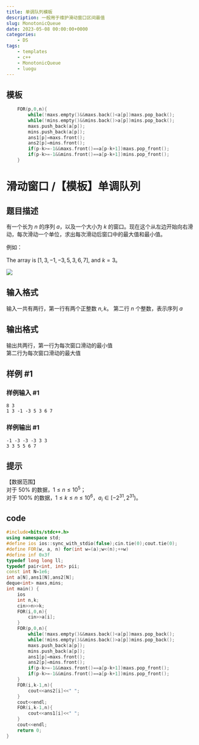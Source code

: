 ```yaml
---
title: 单调队列模板
description: 一般用于维护滑动窗口区间最值
slug: MonotonicQueue
date: 2023-05-08 00:00:00+0000
categories:
    - DS
tags:
    - templates
    - c++
    - MonotonicQueue
    - luogu
---
```

## 模板
```cpp
    FOR(p,0,n){
        while(!maxs.empty()&&maxs.back()<a[p])maxs.pop_back();
        while(!mins.empty()&&mins.back()>a[p])mins.pop_back();
        maxs.push_back(a[p]);
        mins.push_back(a[p]);
        ans1[p]=maxs.front();
        ans2[p]=mins.front();
        if(p-k>=-1&&maxs.front()==a[p-k+1])maxs.pop_front();
        if(p-k>=-1&&mins.front()==a[p-k+1])mins.pop_front();
    }
```

# 滑动窗口 /【模板】单调队列

## 题目描述

有一个长为 $n$ 的序列 $a$，以及一个大小为 $k$ 的窗口。现在这个从左边开始向右滑动，每次滑动一个单位，求出每次滑动后窗口中的最大值和最小值。

例如：

The array is $[1,3,-1,-3,5,3,6,7]$, and $k = 3$。

![](https://cdn.luogu.com.cn/upload/pic/688.png)

## 输入格式

输入一共有两行，第一行有两个正整数 $n,k$。
第二行 $n$ 个整数，表示序列 $a$

## 输出格式

输出共两行，第一行为每次窗口滑动的最小值   
第二行为每次窗口滑动的最大值

## 样例 #1

### 样例输入 #1

```
8 3
1 3 -1 -3 5 3 6 7
```

### 样例输出 #1

```
-1 -3 -3 -3 3 3
3 3 5 5 6 7
```

## 提示

【数据范围】    
对于 $50\%$ 的数据，$1 \le n \le 10^5$；  
对于 $100\%$ 的数据，$1\le k \le n \le 10^6$，$a_i \in [-2^{31},2^{31})$。

## code
```cpp
#include<bits/stdc++.h>
using namespace std;
#define ios ios::sync_with_stdio(false);cin.tie(0);cout.tie(0);
#define FOR(w, a, n) for(int w=(a);w<(n);++w)
#define inf 0x3f
typedef long long ll;
typedef pair<int, int> pii;
const int N=1e6;
int a[N],ans1[N],ans2[N];
deque<int> maxs,mins;
int main() {
    ios
    int n,k;
    cin>>n>>k;
    FOR(i,0,n){
        cin>>a[i];
    }
    FOR(p,0,n){
        while(!maxs.empty()&&maxs.back()<a[p])maxs.pop_back();
        while(!mins.empty()&&mins.back()>a[p])mins.pop_back();
        maxs.push_back(a[p]);
        mins.push_back(a[p]);
        ans1[p]=maxs.front();
        ans2[p]=mins.front();
        if(p-k>=-1&&maxs.front()==a[p-k+1])maxs.pop_front();
        if(p-k>=-1&&mins.front()==a[p-k+1])mins.pop_front();
    }
    FOR(i,k-1,n){
        cout<<ans2[i]<<" ";
    }
    cout<<endl;
    FOR(i,k-1,n){
        cout<<ans1[i]<<" ";
    }
    cout<<endl;
    return 0;
}
```